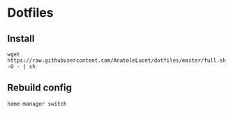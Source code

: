 # Dotfiles

## Install

```
wget https://raw.githubusercontent.com/AnatoleLucet/dotfiles/master/full.sh -O - | sh
```

## Rebuild config

```
home-manager switch
```

